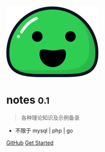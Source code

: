 <!-- _coverpage.md -->

![logo](_media/icon.svg)

# notes <small>0.1</small>

> 各种理论知识及示例备录

- 不限于 mysql | php | go

[GitHub](https://jianzhuliu.github.io/notes/)
[Get Started](#main)